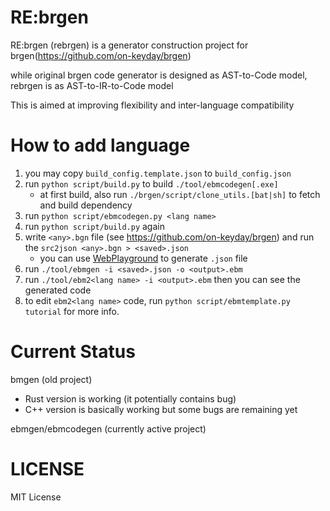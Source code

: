# RE:brgen

RE:brgen (rebrgen) is a generator construction project for brgen(https://github.com/on-keyday/brgen)

while original brgen code generator is designed as AST-to-Code model,
rebrgen is as AST-to-IR-to-Code model

This is aimed at improving flexibility and inter-language compatibility

# How to add language

1. you may copy `build_config.template.json` to `build_config.json`
2. run `python script/build.py` to build `./tool/ebmcodegen[.exe]`
   - at first build, also run `./brgen/script/clone_utils.[bat|sh]` to fetch and build dependency
3. run `python script/ebmcodegen.py <lang name>`
4. run `python script/build.py` again
5. write `<any>.bgn` file (see https://github.com/on-keyday/brgen) and run the `src2json <any>.bgn > <saved>.json`
   - you can use  [WebPlayground](https://on-keyday.github.io/brgen/#code=Zm9ybWF0IERhdGE6DQogICAgbGVuIDp1OA0KICAgIGRhdGEgOltsZW5ddTgNCg&lang=json+ast) to generate `.json` file
6. run `./tool/ebmgen -i <saved>.json -o <output>.ebm`
7. run `./tool/ebm2<lang name> -i <output>.ebm` then you can see the generated code
8. to edit `ebm2<lang name>` code, run `python script/ebmtemplate.py tutorial` for more info.

# Current Status

bmgen (old project)

- Rust version is working (it potentially contains bug)
- C++ version is basically working but some bugs are remaining yet

ebmgen/ebmcodegen (currently active project)

# LICENSE

MIT License
